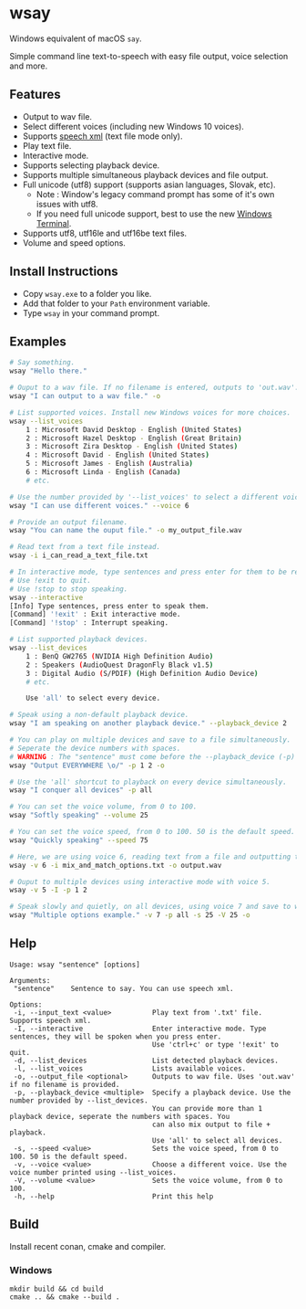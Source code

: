 # wsay

Windows equivalent of macOS `say`.

Simple command line text-to-speech with easy file output, voice selection and more.


## Features
- Output to wav file.
- Select different voices (including new Windows 10 voices).
- Supports [speech xml](https://docs.microsoft.com/en-us/previous-versions/windows/desktop/ms717077(v=vs.85)) (text file mode only).
- Play text file.
- Interactive mode.
- Supports selecting playback device.
- Supports multiple simultaneous playback devices and file output.
- Full unicode (utf8) support (supports asian languages, Slovak, etc).
  - Note : Window's legacy command prompt has some of it's own issues with utf8.
  - If you need full unicode support, best to use the new [Windows Terminal](https://aka.ms/terminal).
- Supports utf8, utf16le and utf16be text files.
- Volume and speed options.


## Install Instructions
- Copy `wsay.exe` to a folder you like.
- Add that folder to your `Path` environment variable.
- Type `wsay` in your command prompt.


## Examples

```bash
# Say something.
wsay "Hello there."

# Ouput to a wav file. If no filename is entered, outputs to 'out.wav'.
wsay "I can output to a wav file." -o

# List supported voices. Install new Windows voices for more choices.
wsay --list_voices
	1 : Microsoft David Desktop - English (United States)
	2 : Microsoft Hazel Desktop - English (Great Britain)
	3 : Microsoft Zira Desktop - English (United States)
	4 : Microsoft David - English (United States)
	5 : Microsoft James - English (Australia)
	6 : Microsoft Linda - English (Canada)
	# etc.

# Use the number provided by '--list_voices' to select a different voice.
wsay "I can use different voices." --voice 6

# Provide an output filename.
wsay "You can name the ouput file." -o my_output_file.wav

# Read text from a text file instead.
wsay -i i_can_read_a_text_file.txt

# In interactive mode, type sentences and press enter for them to be read.
# Use !exit to quit.
# Use !stop to stop speaking.
wsay --interactive
[Info] Type sentences, press enter to speak them.
[Command] '!exit' : Exit interactive mode.
[Command] '!stop' : Interrupt speaking.

# List supported playback devices.
wsay --list_devices
	1 : BenQ GW2765 (NVIDIA High Definition Audio)
	2 : Speakers (AudioQuest DragonFly Black v1.5)
	3 : Digital Audio (S/PDIF) (High Definition Audio Device)
	# etc.

	Use 'all' to select every device.

# Speak using a non-default playback device.
wsay "I am speaking on another playback device." --playback_device 2

# You can play on multiple devices and save to a file simultaneously.
# Seperate the device numbers with spaces.
# WARNING : The "sentence" must come before the --playback_device (-p) option if it is used!
wsay "Output EVERYWHERE \o/" -p 1 2 -o

# Use the 'all' shortcut to playback on every device simultaneously.
wsay "I conquer all devices" -p all

# You can set the voice volume, from 0 to 100.
wsay "Softly speaking" --volume 25

# You can set the voice speed, from 0 to 100. 50 is the default speed.
wsay "Quickly speaking" --speed 75

# Here, we are using voice 6, reading text from a file and outputting to 'output.wav'.
wsay -v 6 -i mix_and_match_options.txt -o output.wav

# Ouput to multiple devices using interactive mode with voice 5.
wsay -v 5 -I -p 1 2

# Speak slowly and quietly, on all devices, using voice 7 and save to wav file.
wsay "Multiple options example." -v 7 -p all -s 25 -V 25 -o
```


## Help
```
Usage: wsay "sentence" [options]

Arguments:
 "sentence"    Sentence to say. You can use speech xml.

Options:
 -i, --input_text <value>          Play text from '.txt' file. Supports speech xml.
 -I, --interactive                 Enter interactive mode. Type sentences, they will be spoken when you press enter.
                                   Use 'ctrl+c' or type '!exit' to quit.
 -d, --list_devices                List detected playback devices.
 -l, --list_voices                 Lists available voices.
 -o, --output_file <optional>      Outputs to wav file. Uses 'out.wav' if no filename is provided.
 -p, --playback_device <multiple>  Specify a playback device. Use the number provided by --list_devices.
                                   You can provide more than 1 playback device, seperate the numbers with spaces. You
                                   can also mix output to file + playback.
                                   Use 'all' to select all devices.
 -s, --speed <value>               Sets the voice speed, from 0 to 100. 50 is the default speed.
 -v, --voice <value>               Choose a different voice. Use the voice number printed using --list_voices.
 -V, --volume <value>              Sets the voice volume, from 0 to 100.
 -h, --help                        Print this help
```

## Build
Install recent conan, cmake and compiler.


### Windows
```
mkdir build && cd build
cmake .. && cmake --build .
```
